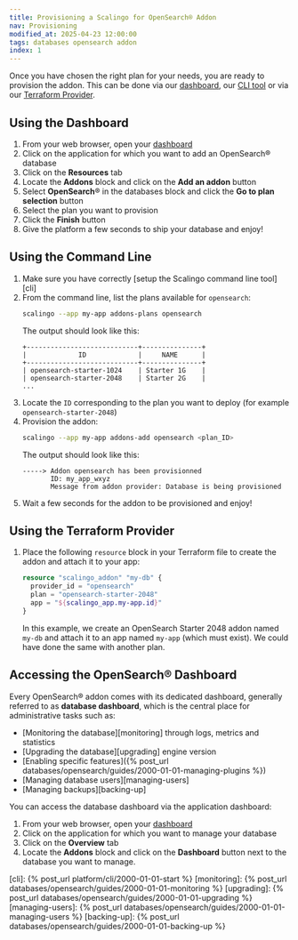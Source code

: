 ```yaml
---
title: Provisioning a Scalingo for OpenSearch® Addon
nav: Provisioning
modified_at: 2025-04-23 12:00:00
tags: databases opensearch addon
index: 1
---
```



Once you have chosen the right plan for your needs, you are ready to provision
the addon. This can be done via our [dashboard](#using-the-dahboard),
our [CLI tool](#using-the-command-line) or via our
[Terraform Provider](#using-the-terraform-provider).


## Using the Dashboard

1. From your web browser, open your [dashboard][dashboard]
2. Click on the application for which you want to add an OpenSearch® database
3. Click on the **Resources** tab
4. Locate the **Addons** block and click on the **Add an addon** button
5. Select **OpenSearch**® in the databases block and click the **Go to plan
   selection** button
6. Select the plan you want to provision
7. Click the **Finish** button
8. Give the platform a few seconds to ship your database and enjoy!


## Using the Command Line

1. Make sure you have correctly [setup the Scalingo command line tool][cli]
2. From the command line, list the plans available for `opensearch`:
   ```bash
   scalingo --app my-app addons-plans opensearch
   ```
   The output should look like this:
   ```text
   +----------------------------+---------------+
   |             ID             |     NAME      |
   +----------------------------+---------------+
   | opensearch-starter-1024    | Starter 1G    |
   | opensearch-starter-2048    | Starter 2G    |
   ...
   ```
3. Locate the `ID` corresponding to the plan you want to deploy (for example 
   `opensearch-starter-2048`)
4. Provision the addon:
   ```bash
   scalingo --app my-app addons-add opensearch <plan_ID>
   ```
   The output should look like this:
   ```text
   -----> Addon opensearch has been provisionned
          ID: my_app_wxyz
          Message from addon provider: Database is being provisioned
   ```
5. Wait a few seconds for the addon to be provisioned and enjoy!


## Using the Terraform Provider

1. Place the following `resource` block in your Terraform file to create the
   addon and attach it to your app:
   ```tf
   resource "scalingo_addon" "my-db" {
     provider_id = "opensearch"
     plan = "opensearch-starter-2048"
     app = "${scalingo_app.my-app.id}"
   }
   ```
   In this example, we create an OpenSearch Starter 2048 addon named `my-db`
   and attach it to an app named `my-app` (which must exist). We could have
   done the same with another plan.


## Accessing the OpenSearch® Dashboard

Every OpenSearch® addon comes with its dedicated dashboard, generally referred
to as **database dashboard**, which is the central place for administrative
tasks such as:

- [Monitoring the database][monitoring] through logs, metrics and statistics
- [Upgrading the database][upgrading] engine version
- [Enabling specific features]({% post_url databases/opensearch/guides/2000-01-01-managing-plugins %})
- [Managing database users][managing-users]
- [Managing backups][backing-up]

You can access the database dashboard via the application dashboard:

1. From your web browser, open your [dashboard][dashboard]
2. Click on the application for which you want to manage your database
3. Click on the **Overview** tab
4. Locate the **Addons** block and click on the **Dashboard** button next to
   the database you want to manage.

[dashboard]: https://dashboard.scalingo.com/apps
[cli]: {% post_url platform/cli/2000-01-01-start %}
[monitoring]: {% post_url databases/opensearch/guides/2000-01-01-monitoring %}
[upgrading]: {% post_url databases/opensearch/guides/2000-01-01-upgrading %}
[managing-users]: {% post_url databases/opensearch/guides/2000-01-01-managing-users %}
[backing-up]: {% post_url databases/opensearch/guides/2000-01-01-backing-up %}
